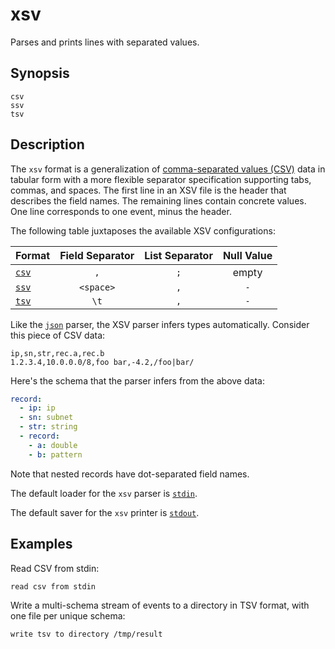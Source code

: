 # xsv

Parses and prints lines with separated values.

## Synopsis

```
csv
ssv
tsv
```

## Description

The `xsv` format is a generalization of [comma-separated values (CSV)][csv] data
in tabular form with a more flexible separator specification supporting tabs, commas, and spaces. The first line in an XSV file is the header that describes the
field names. The remaining lines contain concrete values. One line corresponds
to one event, minus the header.

The following table juxtaposes the available XSV configurations:

|Format         |Field Separator|List Separator|Null Value|
|---------------|:-------------:|:------------:|:--------:|
|[`csv`](csv.md)|`,`            |`;`           | empty    |
|[`ssv`](ssv.md)|`<space>`      |`,`           |`-`       |
|[`tsv`](tsv.md)|`\t`           |`,`           |`-`       |

[csv]: https://en.wikipedia.org/wiki/Comma-separated_values

Like the [`json`](json.md) parser, the XSV parser infers types automatically.
Consider this piece of CSV data:

```csv
ip,sn,str,rec.a,rec.b
1.2.3.4,10.0.0.0/8,foo bar,-4.2,/foo|bar/
```

Here's the schema that the parser infers from the above data:

```yaml title=test.schema
record:
  - ip: ip
  - sn: subnet
  - str: string
  - record:
    - a: double
    - b: pattern
```

Note that nested records have dot-separated field names.

The default loader for the `xsv` parser is [`stdin`](../connectors/stdin.md).

The default saver for the `xsv` printer is [`stdout`](../connectors/stdout.md).

## Examples

Read CSV from stdin:

```
read csv from stdin
```

Write a multi-schema stream of events to a directory in TSV format, with one
file per unique schema:

```
write tsv to directory /tmp/result
```
